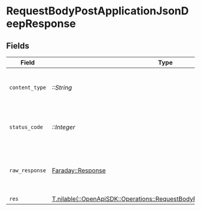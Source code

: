 # RequestBodyPostApplicationJsonDeepResponse


## Fields

| Field                                                                                                                                          | Type                                                                                                                                           | Required                                                                                                                                       | Description                                                                                                                                    | Example                                                                                                                                        |
| ---------------------------------------------------------------------------------------------------------------------------------------------- | ---------------------------------------------------------------------------------------------------------------------------------------------- | ---------------------------------------------------------------------------------------------------------------------------------------------- | ---------------------------------------------------------------------------------------------------------------------------------------------- | ---------------------------------------------------------------------------------------------------------------------------------------------- |
| `content_type`                                                                                                                                 | *::String*                                                                                                                                     | :heavy_check_mark:                                                                                                                             | HTTP response content type for this operation                                                                                                  |                                                                                                                                                |
| `status_code`                                                                                                                                  | *::Integer*                                                                                                                                    | :heavy_check_mark:                                                                                                                             | HTTP response status code for this operation                                                                                                   |                                                                                                                                                |
| `raw_response`                                                                                                                                 | [Faraday::Response](https://www.rubydoc.info/gems/faraday/Faraday/Response)                                                                    | :heavy_check_mark:                                                                                                                             | Raw HTTP response; suitable for custom response parsing                                                                                        |                                                                                                                                                |
| `res`                                                                                                                                          | [T.nilable(::OpenApiSDK::Operations::RequestBodyPostApplicationJsonDeepRes)](../../models/operations/requestbodypostapplicationjsondeepres.md) | :heavy_minus_sign:                                                                                                                             | OK                                                                                                                                             | {"json":"..."}                                                                                                                                 |